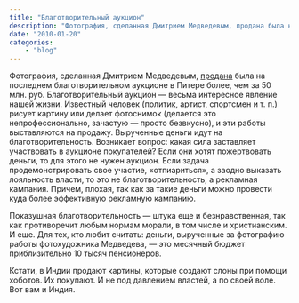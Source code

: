 ```yaml
---
title: "Благотворительный аукцион"
description: "Фотография, сделанная Дмитрием Медведевым, продана была на последнем благотворительном аукционе в Питере более, чем за 50 млн. руб. Благотворительный аукцион —&nbsp;весьма интересное явление нашей жизни. Известный человек (политик, артист, спортсмен и т. п.) рисует картину или делает фотоснимок (делается это непрофессионально, зачастую —&nbsp;просто безвкусно), и эти работы выставляются на продажу. Вырученные деньги идут на благотворительность."
date: "2010-01-20"
categories: 
    - "blog"
---
```


Фотография, сделанная Дмитрием Медведевым, <a href="https://www.dp.ru/a/2010/01/17/Kreml_Medvedeva_prodal/" rel="nofollow">продана</a> была на последнем благотворительном аукционе в Питере более, чем за 50 млн. руб. Благотворительный аукцион —&nbsp;весьма интересное явление нашей жизни. Известный человек (политик, артист, спортсмен и т. п.) рисует картину или делает фотоснимок (делается это непрофессионально, зачастую —&nbsp;просто безвкусно), и эти работы выставляются на продажу. Вырученные деньги идут на благотворительность. Возникает вопрос: какая сила заставляет участвовать в аукционе покупателей? Если они хотят пожертвовать деньги, то для этого не нужен аукцион. Если задача продемонстрировать свое участие, «отпиариться», а заодно выказать лояльность власти, то это не благотворительность, а рекламная кампания. Причем, плохая, так как за такие деньги можно провести куда более эффективную рекламную кампанию.

Показушная благотворительность —&nbsp;штука еще и безнравственная, так как противоречит любым нормам морали, в том числе и христианским. И еще. Для тех, кто любит считать: деньги, вырученные за фотографию работы фотохудожника Медведева, —&nbsp;это месячный бюджет приблизительно 10 тысяч пенсионеров.

Кстати, в Индии продают картины, которые создают слоны при помощи хоботов. Их покупают. И не под давлением властей, а по своей воле. Вот вам и Индия.
